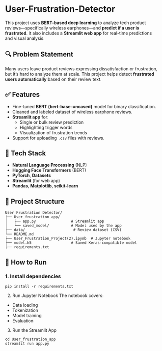# User-Frustration-Detector

This project uses **BERT-based deep learning** to analyze tech product reviews—specifically wireless earphones—and **predict if a user is frustrated**. It also includes a **Streamlit web app** for real-time predictions and visual analysis.

## 🔍 Problem Statement

Many users leave product reviews expressing dissatisfaction or frustration, but it’s hard to analyze them at scale. This project helps detect **frustrated users automatically** based on their review text.

## ✅ Features

- Fine-tuned **BERT (bert-base-uncased)** model for binary classification.
- Cleaned and labeled dataset of wireless earphone reviews.
- **Streamlit app** for:
  - Single or bulk review prediction
  - Highlighting trigger words
  - Visualization of frustration trends
- Support for uploading `.csv` files with reviews.

## 🧠 Tech Stack

- **Natural Language Processing** (NLP)
- **Hugging Face Transformers** (BERT)
- **PyTorch**, **Datasets**
- **Streamlit** (for web app)
- **Pandas**, **Matplotlib**, **scikit-learn**

## 📁 Project Structure
```text
User Frustration Detector/
├── User_frustration_app/
│   ├── app.py                # Streamlit app
│   └── saved_model/          # Model used by the app
├── data/                      # Review dataset (CSV)
└── README.md
├── User_Frustration_Project(2).ipynb  # Jupyter notebook
├── model.h5                  # Saved Keras-compatible model
├── requirements.txt

```
## 🚀 How to Run

### 1. Install dependencies
```
pip install -r requirements.txt
```
2. Run Jupyter Notebook
The notebook covers:
 - Data loading
 - Tokenization
 - Model training
 - Evaluation

3. Run the Streamlit App
```
cd User_frustration_app
streamlit run app.py
```
